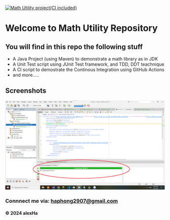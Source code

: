 [![Math Utility project(CI included)](https://github.com/AlexHa2/mathutil/actions/workflows/maven.yml/badge.svg)](https://github.com/AlexHa2/mathutil/actions/workflows/maven.yml)


# Welcome to Math Utility Repository

## You will find in this repo the following stuff

* A Java Project (using Maven) to demonstrate a math library as in JDK
* A Unit Test script using JUnit Test framework, and TDD, DDT teachnique
* A CI script to demostrate the Continous Integration using GitHub Actions
* and more.....

## Screenshots
![Source code and test script](https://github.com/AlexHa2/mathutil/blob/main/screenshots/SourceCodeAndUniTest.png)

### Connnect me via: haphong2907@gmail.com

#### &#169; 2024 alexHa